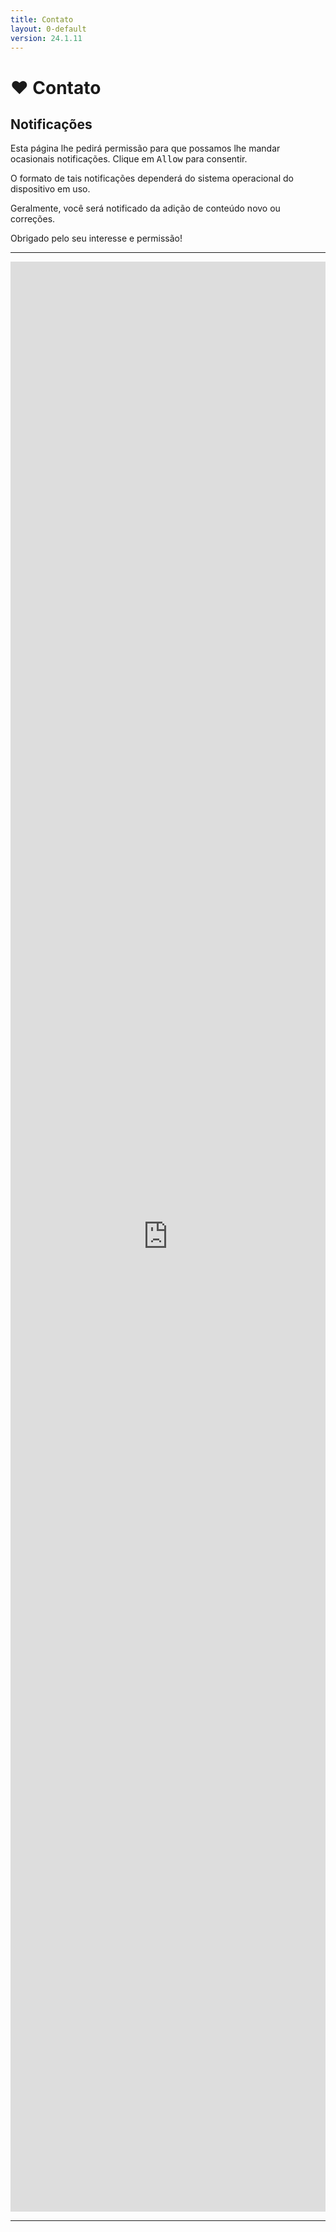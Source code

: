 ```yaml
---
title: Contato
layout: 0-default
version: 24.1.11
---
```


# <span class="emoji">❤️</span> Contato

## Notificações

Esta página lhe pedirá permissão para que possamos lhe mandar ocasionais notificações. Clique em <kbd>Allow</kbd> para consentir.

O formato de tais notificações dependerá do sistema operacional do dispositivo em uso.

Geralmente, você será notificado da adição de conteúdo novo ou correções.

Obrigado pelo seu interesse e permissão!

---

 <iframe src="https://docs.google.com/forms/d/e/1FAIpQLSfAwX4nigTYKmV-IhIzlhwayQm7PRwIkny8zG6HYLTmA2ZvCQ/viewform?embedded=true"  width="100%" height="80%" frameborder="0" marginheight="0" marginwidth="0">Loading…</iframe>

<!--
<iframe src="https://docs.google.com/spreadsheets/d/e/2PACX-1vR88UIIE1NDNVmivd1g3i_LhvbaUgqwV_g2xjd0Vj7_ip3bie8e1NrC7fJyOBYkAV66dy1cdXMEGPHm/pubhtml?gid=1564763843&amp;single=true&amp;widget=true&amp;chrome=false&amp;headers=false" style="width: 80%; margin-left: 10%; margin-right: 10%; border: none;"></iframe> -->

<hr>
<p>&nbsp;</p>